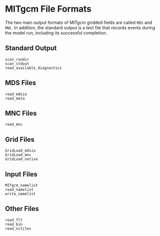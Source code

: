 # MITgcm File Formats

The two main output formats of MITgcm gridded fields are called `MDS` and `MNC`. In addition, the standard output is a text file that records events during the model run, including its successful completion.

## Standard Output

```@docs
scan_rundir
scan_stdout
read_available_diagnostics
```

## MDS Files

```@docs
read_mdsio
read_meta
```

## MNC Files

```@docs
read_mnc
```

## Grid Files

```@docs
GridLoad_mdsio
GridLoad_mnc
GridLoad_native
```

## Input Files

```@docs
MITgcm_namelist
read_namelist
write_namelist
```

## Other Files

```@docs
read_flt
read_bin
read_nctiles
```
